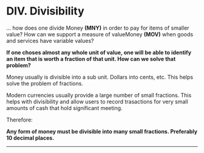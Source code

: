 # DIV. Divisibility

... how does one divide Money **(MNY)** in order to pay for items of smaller value? How can we support a measure of valueMoney **(MOV)** when goods and services have variable values?


**If one choses almost any whole unit of value, one will be able to identify an item that is worth a fraction of that unit.  How can we solve that problem?**

Money usually is divisible into a sub unit.  Dollars into cents, etc.  This helps solve the problem of fractions.

Modern currencies usually provide a large number of small fractions.  This helps with divisibility and allow users to record trasactions for very small amounts of cash that hold significant meeting.

Therefore:

**Any form of money must be divisible into many small fractions. Preferably 10 decimal places.**

----------


